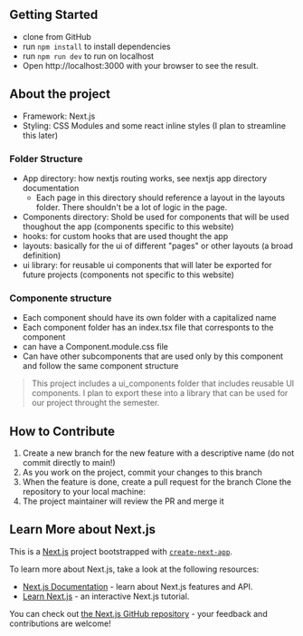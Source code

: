 ## Getting Started

-   clone from GitHub
-   run `npm install` to install dependencies
-   run `npm run dev` to run on localhost
-   Open http://localhost:3000 with your browser to see the result.

## About the project

-   Framework: Next.js
-   Styling: CSS Modules and some react inline styles (I plan to streamline this later)

### Folder Structure

-   App directory: how nextjs routing works, see nextjs app directory documentation
    -   Each page in this directory should reference a layout in the layouts folder. There shouldn't be a lot of logic in the page.
-   Components directory: Shold be used for components that will be used thoughout the app (components specific to this website)
-   hooks: for custom hooks that are used thought the app
-   layouts: basically for the ui of different "pages" or other layouts (a broad definition)
-   ui library: for reusable ui components that will later be exported for future projects (components not specific to this website)

### Componente structure

-   Each component should have its own folder with a capitalized name
-   Each component folder has an index.tsx file that corresponts to the component
-   can have a Component.module.css file
-   Can have other subcomponents that are used only by this component and follow the same component structure

> This project includes a ui_components folder that includes reusable UI components. I plan to export these into a library that can be used for our project throught the semester.

## How to Contribute

1. Create a new branch for the new feature with a descriptive name (do not commit directly to main!)
2. As you work on the project, commit your changes to this branch
3. When the feature is done, create a pull request for the branch
   Clone the repository to your local machine:
4. The project maintainer will review the PR and merge it

## Learn More about Next.js

This is a [Next.js](https://nextjs.org/) project bootstrapped with [`create-next-app`](https://github.com/vercel/next.js/tree/canary/packages/create-next-app).

To learn more about Next.js, take a look at the following resources:

-   [Next.js Documentation](https://nextjs.org/docs) - learn about Next.js features and API.
-   [Learn Next.js](https://nextjs.org/learn) - an interactive Next.js tutorial.

You can check out [the Next.js GitHub repository](https://github.com/vercel/next.js/) - your feedback and contributions are welcome!
